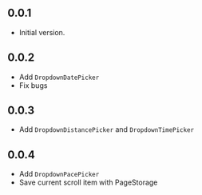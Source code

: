 ## 0.0.1
- Initial version.

## 0.0.2
- Add `DropdownDatePicker`
- Fix bugs 

## 0.0.3
- Add `DropdownDistancePicker` and `DropdownTimePicker`

## 0.0.4
- Add `DropdownPacePicker`
- Save current scroll item with PageStorage